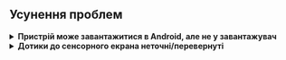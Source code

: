## Усунення проблем

<details> 
<summary><strong>Пристрій може завантажитися в Android, але не у завантажувач</strong></summary>

> Необхідні файли: [platfrom-tools](https://developer.android.com/studio/releases/platform-tools)

Це спричинено розділами з назвами томів, які завантажувач не може обробити, щоб виправити це треба видалити розділи які заважають завантаженню у завантажувач:
1. Завантажте телефон в завантажувач
2. Підключіть телефон до ПК
3. Відкрийте cmd на ПК
4. Запустіть ```adb shell```
5. Запустіть ```parted```
6. Запустіть ```print```, щоб отримати список усіх розділів
7. Шукайте розділи, у назвах яких є пробіли, наприклад, "Basic Data Partition", і запам’ятовуйте номер їх тому
8. Тепер запустіть ```rm <номер тому>```, наприклад ```rm 36```  
</details>   
  
<details> 
<summary><strong>Дотики до сенсорного екрана неточні/перевернуті</strong></summary> 

Ви неправильно налаштували драйвер сенсорного екрану, щоб виправити це [дотримуйтеся цієї частини посібника](/install.md#Дізнайтесь-який-у-вас-тип-панелі)
</details> 
